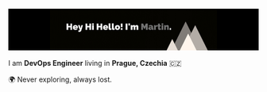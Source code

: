 [![banner](https://raw.githubusercontent.com/mkutlak/mkutlak/master/assets/banner.png)](https://github.com/mkutlak/)

I am **DevOps Engineer** living in **Prague, Czechia** 🇨🇿

🌍 Never exploring, always lost.
